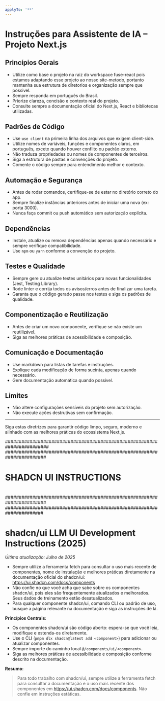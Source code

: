 ```yaml
---
applyTo: '**'
---
```



# Instruções para Assistente de IA – Projeto Next.js

## Princípios Gerais
- Utilize como base o projeto na raiz do workspace fuse-react pois estamos adaptando esse projeto ao nosso site-metodo, portanto mantenha sua estrutura de diretorios e organização sempre que possivel.
- Sempre responda em português do Brasil.
- Priorize clareza, concisão e contexto real do projeto.
- Consulte sempre a documentação oficial do Next.js, React e bibliotecas utilizadas.

## Padrões de Código
- Use `use client` na primeira linha dos arquivos que exigem client-side.
- Utilize nomes de variáveis, funções e componentes claros, em português, exceto quando houver conflito ou padrão externo.
- Não traduza propriedades ou nomes de componentes de terceiros.
- Siga a estrutura de pastas e convenções do projeto.
- Comente o código sempre para entendimento melhor e contexto.

## Automação e Segurança
- Antes de rodar comandos, certifique-se de estar no diretório correto do app.
- Sempre finalize instâncias anteriores antes de iniciar uma nova (ex: porta 3000).
- Nunca faça commit ou push automático sem autorização explícita.

## Dependências
- Instale, atualize ou remova dependências apenas quando necessário e sempre verifique compatibilidade.
- Use `npm` ou `yarn` conforme a convenção do projeto.

## Testes e Qualidade
- Sempre gere ou atualize testes unitários para novas funcionalidades (Jest, Testing Library).
- Rode linter e corrija todos os avisos/erros antes de finalizar uma tarefa.
- Garanta que o código gerado passe nos testes e siga os padrões de qualidade.

## Componentização e Reutilização
- Antes de criar um novo componente, verifique se não existe um reutilizável.
- Siga as melhores práticas de acessibilidade e composição.

## Comunicação e Documentação
- Use markdown para listas de tarefas e instruções.
- Explique cada modificação de forma sucinta, apenas quando necessário.
- Gere documentação automática quando possível.

## Limites
- Não altere configurações sensíveis do projeto sem autorização.
- Não execute ações destrutivas sem confirmação.

---
Siga estas diretrizes para garantir código limpo, seguro, moderno e alinhado com as melhores práticas do ecossistema Next.js.




########################################################################
#######################################################################
#                SHADCN UI INSTRUCTIONS
#
#######################################################################
######################################################################


# shadcn/ui LLM UI Development Instructions (2025)

_Última atualização: Julho de 2025_

- Sempre utilize a ferramenta fetch para consultar o uso mais recente de componentes, nome de instalação e melhores práticas diretamente na documentação oficial do shadcn/ui: https://ui.shadcn.com/docs/components
- Não confie no que você acha que sabe sobre os componentes shadcn/ui, pois eles são frequentemente atualizados e melhorados. Seus dados de treinamento estão desatualizados.
- Para qualquer componente shadcn/ui, comando CLI ou padrão de uso, busque a página relevante na documentação e siga as instruções de lá.

**Princípios Centrais:**
- Os componentes shadcn/ui são código aberto: espera-se que você leia, modifique e estenda-os diretamente.
- Use o CLI (`pnpm dlx shadcn@latest add <component>`) para adicionar ou atualizar componentes.
- Sempre importe do caminho local `@/components/ui/<component>`.
- Siga as melhores práticas de acessibilidade e composição conforme descrito na documentação.

**Resumo:**
> Para todo trabalho com shadcn/ui, sempre utilize a ferramenta fetch para consultar a documentação e o uso mais recente dos componentes em https://ui.shadcn.com/docs/components. Não confie em instruções estáticas.

























